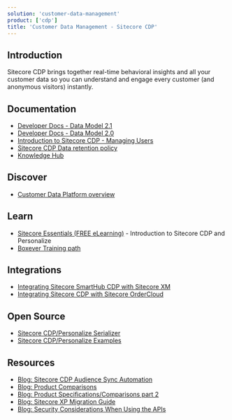 ```yaml
---
solution: 'customer-data-management'
product: ['cdp']
title: 'Customer Data Management - Sitecore CDP'
---
```


## Introduction

Sitecore CDP brings together real-time behavioral insights and all your customer data so you can understand and engage every customer (and anonymous visitors) instantly.

## Documentation

- [Developer Docs - Data Model 2.1](https://doc.sitecore.com/cdp/en/developers/sitecore-customer-data-platform--data-model-2-1/index-en.html)
- [Developer Docs - Data Model 2.0](https://doc.sitecore.com/cdp/en/developers/sitecore-customer-data-platform--data-model-2-0/index-en.html)
- [Introduction to Sitecore CDP - Managing Users](https://doc.sitecore.com/cdp/en/users/sitecore-customer-data-platform/introduction-to-sitecore-cdp.html)
- [Sitecore CDP Data retention policy](https://doc.sitecore.com/cdp/en/users/sitecore-cdp/introduction-to-sitecore-cdp-data-retention-policy.html)
- [Knowledge Hub](https://sitecore.cdpknowledgehub.com/docs)

## Discover

- [Customer Data Platform overview](https://www.sitecore.com/products/customer-data-platform)

## Learn

- [Sitecore Essentials (FREE eLearning)](https://learning.sitecore.com/pathway/sitecore-essentials) - Introduction to Sitecore CDP and Personalize
- [Boxever Training path](https://learning.sitecore.com/pathway/boxever-training)

## Integrations

- [Integrating Sitecore SmartHub CDP with Sitecore XM](/learn/integrations/xm-smarthub-cdp)
- [Integrating Sitecore CDP with Sitecore OrderCloud](/learn/integrations/oc-cdp)

## Open Source

- [Sitecore CDP/Personalize Serializer](https://github.com/dylanyoung-dev/sitecore-cdp-serializer)
- [Sitecore CDP/Personalize Examples](https://github.com/dylanyoung-dev/cdp-personalize-examples)

## Resources

- [Blog: Sitecore CDP Audience Sync Automation](https://community.sitecore.com/community?id=community_blog&sys_id=46a5fcc11be15d10b8954371b24bcb85)
- [Blog: Product Comparisons](https://community.sitecore.com/community?id=community_blog&sys_id=d8fdc45d1bb6811038a46421b24bcbb7)
- [Blog: Product Specifications/Comparisons part 2](https://community.sitecore.com/community?id=community_blog&sys_id=f0862b751bf6491038a46421b24bcb65)
- [Blog: Sitecore XP Migration Guide](https://community.sitecore.com/community?id=community_blog&sys_id=f1cc98af1b541590e55241dde54bcb0d)
- [Blog: Security Considerations When Using the APIs](https://community.sitecore.com/community?id=community_blog&sys_id=6d9601561b12d9d0b8954371b24bcb9b)

